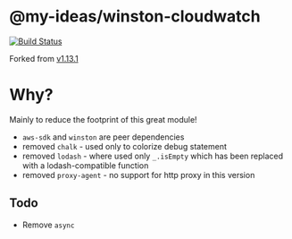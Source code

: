 # @my-ideas/winston-cloudwatch 
[![Build Status](https://travis-ci.org/my-ideas/winston-cloudwatch.svg?branch=master)](https://travis-ci.org/my-ideas/winston-cloudwatch)

Forked from [v1.13.1](https://github.com/lazywithclass/winston-cloudwatch/blob/master/CHANGELOG.md#1131)

# Why?

Mainly to reduce the footprint of this great module!

* `aws-sdk` and `winston` are peer dependencies
* removed `chalk` - used only to colorize debug statement
* removed `lodash` - where used only `_.isEmpty` which has been replaced with a lodash-compatible function
* removed `proxy-agent` - no support for http proxy in this version

## Todo
* Remove `async`  

